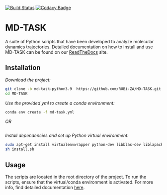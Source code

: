 [![Build Status](https://travis-ci.org/RUBi-ZA/MD-TASK.svg?branch=master)](https://travis-ci.org/RUBi-ZA/MD-TASK)
[![Codacy Badge](https://api.codacy.com/project/badge/Grade/ece0a51e7cf4436abf71795051f4ee7b)](https://www.codacy.com/gh/RUBi-ZA/MD-TASK?utm_source=github.com&amp;utm_medium=referral&amp;utm_content=RUBi-ZA/MD-TASK&amp;utm_campaign=Badge_Grade)

# MD-TASK

A suite of Python scripts that have been developed to analyze molecular dynamics trajectories. Detailed documentation on how to install and use MD-TASK can be found on our [ReadTheDocs](http://md-task.readthedocs.io/en/latest/index.html) site.

## Installation

*Download the project:*
```bash
git clone -b md-task-python3.9  https://github.com/RUBi-ZA/MD-TASK.git
cd MD-TASK
```
*Use the provided yml to create a conda environment:*
```bash
conda env create -f md-task.yml
```
*OR*
```
```
*Install dependencies and set up Python virtual environment:*
```bash
sudo apt-get install virtualenvwrapper python-dev libblas-dev liblapack-dev libatlas-base-dev gfortran libpng-dev libfreetype6-dev python-tk r-base
sh install.sh
```

## Usage

The scripts are located in the root directory of the project. To run the scripts, ensure that the virtual/conda environment is activated. For more info, find detailed documentation [here](http://md-task.readthedocs.io/en/latest/index.html).
